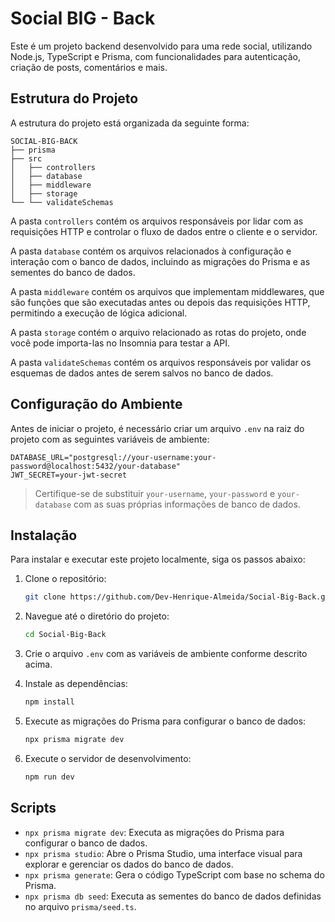 # Social BIG - Back

Este é um projeto backend desenvolvido para uma rede social, utilizando Node.js, TypeScript e Prisma, com funcionalidades para autenticação, criação de posts, comentários e mais.

## Estrutura do Projeto

A estrutura do projeto está organizada da seguinte forma:

```
SOCIAL-BIG-BACK
├── prisma
├── src
│   ├── controllers
│   ├── database
│   ├── middleware
│   ├── storage
└── └── validateSchemas
```

A pasta `controllers` contém os arquivos responsáveis por lidar com as requisições HTTP e controlar o fluxo de dados entre o cliente e o servidor.

A pasta `database` contém os arquivos relacionados à configuração e interação com o banco de dados, incluindo as migrações do Prisma e as sementes do banco de dados.

A pasta `middleware` contém os arquivos que implementam middlewares, que são funções que são executadas antes ou depois das requisições HTTP, permitindo a execução de lógica adicional.

A pasta `storage` contém o arquivo relacionado as rotas do projeto, onde você pode importa-las no Insomnia para testar a API.

A pasta `validateSchemas` contém os arquivos responsáveis por validar os esquemas de dados antes de serem salvos no banco de dados.

## Configuração do Ambiente

Antes de iniciar o projeto, é necessário criar um arquivo `.env` na raiz do projeto com as seguintes variáveis de ambiente:

```plaintext
DATABASE_URL="postgresql://your-username:your-password@localhost:5432/your-database"
JWT_SECRET=your-jwt-secret
```

> Certifique-se de substituir `your-username`, `your-password` e `your-database` com as suas próprias informações de banco de dados.

## Instalação

Para instalar e executar este projeto localmente, siga os passos abaixo:

1. Clone o repositório:

   ```bash
   git clone https://github.com/Dev-Henrique-Almeida/Social-Big-Back.git
   ```

2. Navegue até o diretório do projeto:

   ```bash
   cd Social-Big-Back
   ```

3. Crie o arquivo `.env` com as variáveis de ambiente conforme descrito acima.

4. Instale as dependências:

   ```bash
   npm install
   ```

5. Execute as migrações do Prisma para configurar o banco de dados:

   ```bash
   npx prisma migrate dev
   ```

6. Execute o servidor de desenvolvimento:

   ```bash
   npm run dev
   ```

## Scripts

- `npx prisma migrate dev`: Executa as migrações do Prisma para configurar o banco de dados.
- `npx prisma studio`: Abre o Prisma Studio, uma interface visual para explorar e gerenciar os dados do banco de dados.
- `npx prisma generate`: Gera o código TypeScript com base no schema do Prisma.
- `npx prisma db seed`: Executa as sementes do banco de dados definidas no arquivo `prisma/seed.ts`.
